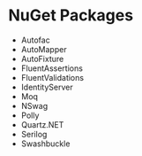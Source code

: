 # NuGet Packages
* Autofac
* AutoMapper
* AutoFixture
* FluentAssertions
* FluentValidations
* IdentityServer
* Moq
* NSwag
* Polly
* Quartz.NET
* Serilog
* Swashbuckle
